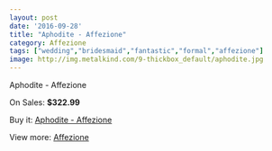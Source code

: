 ```yaml
---
layout: post
date: '2016-09-28'
title: "Aphodite - Affezione"
category: Affezione
tags: ["wedding","bridesmaid","fantastic","formal","affezione"]
image: http://img.metalkind.com/9-thickbox_default/aphodite.jpg
---
```

Aphodite - Affezione

On Sales: **$322.99**
<a href="https://www.metalkind.com/en/affezione/5-aphodite.html"><amp-img layout="responsive" width="600" height="600" src="//img.metalkind.com/9-thickbox_default/aphodite.jpg" alt="Aphodite - Affezione 0" /></a>
<a href="https://www.metalkind.com/en/affezione/5-aphodite.html"><amp-img layout="responsive" width="600" height="600" src="//img.metalkind.com/10-thickbox_default/aphodite.jpg" alt="Aphodite - Affezione 1" /></a>

Buy it: [Aphodite - Affezione](https://www.metalkind.com/en/affezione/5-aphodite.html "Aphodite - Affezione")

View more: [Affezione](https://www.metalkind.com/en/2-affezione "Affezione")